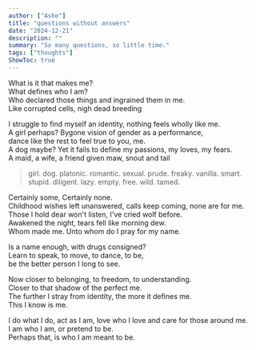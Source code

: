 ```yaml
---
author: ["Ashe"]
title: "questions without answers"
date: "2024-12-21"
description: ""
summary: "So many questions, so little time."
tags: ["thoughts"]
ShowToc: true
---
```


What is it that makes me?\
What defines who I am?\
Who declared those things and ingrained them in me.\
Like corrupted cells, nigh dead breeding

I struggle to find myself an identity, nothing feels wholly like me.\
A girl perhaps? Bygone vision of gender as a performance,\
dance like the rest to feel true to you, me.\
A dog maybe? Yet it fails to define my passions, my loves, my fears.\
A maid, a wife, a friend given maw, snout and tail

> girl. dog. platonic. romantic. sexual. prude.
> freaky. vanilla. smart. stupid. diligent. lazy.
> empty. free. wild. tamed.

Certainly some, Certainly none.\
Childhood wishes left unanswered, calls keep coming, none are for me.\
Those I hold dear won't listen, I've cried wolf before.\
Awakened the night, tears fell like morning dew.\
Whom made me. Unto whom do I pray for my name.

Is a name enough, with drugs consigned?\
Learn to speak, to move, to dance, to be,\
be the better person I long to see.

Now closer to belonging, to freedom, to understanding.\
Closer to that shadow of the perfect me.\
The further I stray from identity, the more it defines me.\
This I know is me.

I do what I do, act as I am, love who I love and care for those around me.\
I am who I am, or pretend to be.\
Perhaps that, is who I am meant to be.
